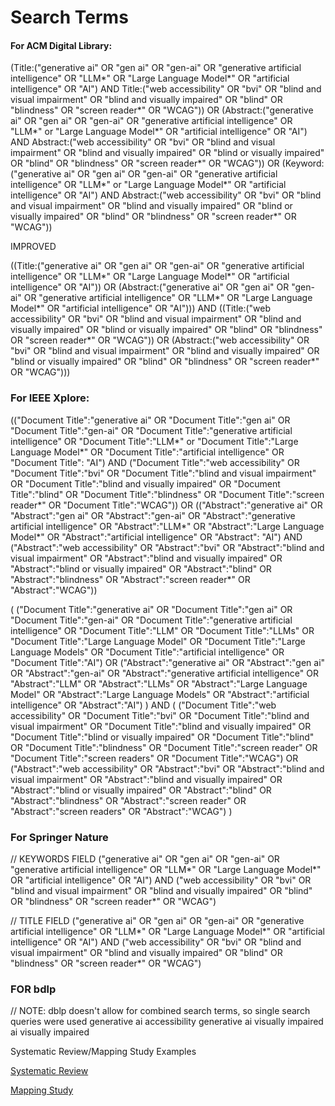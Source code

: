 # Search Terms

#### For ACM Digital Library:

(Title:("generative ai" OR "gen ai" OR "gen-ai" OR "generative artificial intelligence" OR "LLM*" OR "Large Language Model*" OR "artificial intelligence" OR "AI") AND Title:("web accessibility" OR "bvi" OR "blind and visual impairment" OR "blind and visually impaired" OR "blind" OR "blindness" OR "screen reader*" OR "WCAG"))
OR
(Abstract:("generative ai" OR "gen ai" OR "gen-ai" OR "generative artificial intelligence" OR "LLM*" or "Large Language Model*" OR "artificial intelligence" OR "AI") AND Abstract:("web accessibility" OR "bvi" OR "blind and visual impairment" OR "blind and visually impaired" OR "blind or visually impaired" OR "blind" OR "blindness" OR "screen reader*" OR "WCAG"))
OR
(Keyword:("generative ai" OR "gen ai" OR "gen-ai" OR "generative artificial intelligence" OR "LLM*" or "Large Language Model*" OR "artificial intelligence" OR "AI") AND Abstract:("web accessibility" OR "bvi" OR "blind and visual impairment" OR "blind and visually impaired" OR "blind or visually impaired" OR "blind" OR "blindness" OR "screen reader\*" OR "WCAG"))

IMPROVED

((Title:("generative ai" OR "gen ai" OR "gen-ai" OR "generative artificial intelligence" OR "LLM*" OR "Large Language Model*" OR "artificial intelligence" OR "AI"))
OR
(Abstract:("generative ai" OR "gen ai" OR "gen-ai" OR "generative artificial intelligence" OR "LLM*" OR "Large Language Model*" OR "artificial intelligence" OR "AI")))
AND
((Title:("web accessibility" OR "bvi" OR "blind and visual impairment" OR "blind and visually impaired" OR "blind or visually impaired" OR "blind" OR "blindness" OR "screen reader*" OR "WCAG"))
OR
(Abstract:("web accessibility" OR "bvi" OR "blind and visual impairment" OR "blind and visually impaired" OR "blind or visually impaired" OR "blind" OR "blindness" OR "screen reader*" OR "WCAG")))

### For IEEE Xplore:

(("Document Title":"generative ai" OR "Document Title":"gen ai" OR "Document Title":"gen-ai" OR "Document Title":"generative artificial intelligence" OR "Document Title":"LLM*" or "Document Title":"Large Language Model*" OR "Document Title":"artificial intelligence" OR "Document Title": "AI") AND ("Document Title":"web accessibility" OR "Document Title":"bvi" OR "Document Title":"blind and visual impairment" OR "Document Title":"blind and visually impaired" OR "Document Title":"blind" OR "Document Title":"blindness" OR "Document Title":"screen reader*" OR "Document Title":"WCAG"))
OR
(("Abstract":"generative ai" OR "Abstract":"gen ai" OR "Abstract":"gen-ai" OR "Abstract":"generative artificial intelligence" OR "Abstract":"LLM*" OR "Abstract":"Large Language Model*" OR "Abstract":"artificial intelligence" OR "Abstract": "AI") AND ("Abstract":"web accessibility" OR "Abstract":"bvi" OR "Abstract":"blind and visual impairment" OR "Abstract":"blind and visually impaired" OR "Abstract":"blind or visually impaired" OR "Abstract":"blind" OR "Abstract":"blindness" OR "Abstract":"screen reader*" OR "Abstract":"WCAG"))

(
  ("Document Title":"generative ai" OR "Document Title":"gen ai" OR "Document Title":"gen-ai" OR "Document Title":"generative artificial intelligence" OR "Document Title":"LLM" OR "Document Title":"LLMs" OR "Document Title":"Large Language Model" OR "Document Title":"Large Language Models" OR "Document Title":"artificial intelligence" OR "Document Title":"AI")
  OR
  ("Abstract":"generative ai" OR "Abstract":"gen ai" OR "Abstract":"gen-ai" OR "Abstract":"generative artificial intelligence" OR "Abstract":"LLM" OR "Abstract":"LLMs" OR "Abstract":"Large Language Model" OR "Abstract":"Large Language Models" OR "Abstract":"artificial intelligence" OR "Abstract":"AI")
)
AND
(
  ("Document Title":"web accessibility" OR "Document Title":"bvi" OR "Document Title":"blind and visual impairment" OR "Document Title":"blind and visually impaired" OR "Document Title":"blind or visually impaired" OR "Document Title":"blind" OR "Document Title":"blindness" OR "Document Title":"screen reader" OR "Document Title":"screen readers" OR "Document Title":"WCAG")
  OR
  ("Abstract":"web accessibility" OR "Abstract":"bvi" OR "Abstract":"blind and visual impairment" OR "Abstract":"blind and visually impaired" OR "Abstract":"blind or visually impaired" OR "Abstract":"blind" OR "Abstract":"blindness" OR "Abstract":"screen reader" OR "Abstract":"screen readers" OR "Abstract":"WCAG")
)

### For Springer Nature

// KEYWORDS FIELD
("generative ai" OR "gen ai" OR "gen-ai" OR "generative artificial intelligence" OR "LLM*" OR "Large Language Model*" OR "artificial intelligence" OR "AI") AND ("web accessibility" OR "bvi" OR "blind and visual impairment" OR "blind and visually impaired" OR "blind" OR "blindness" OR "screen reader*" OR "WCAG")

// TITLE FIELD
("generative ai" OR "gen ai" OR "gen-ai" OR "generative artificial intelligence" OR "LLM*" OR "Large Language Model*" OR "artificial intelligence" OR "AI") AND ("web accessibility" OR "bvi" OR "blind and visual impairment" OR "blind and visually impaired" OR "blind" OR "blindness" OR "screen reader*" OR "WCAG")

### FOR bdlp

// NOTE: dblp doesn't allow for combined search terms, so single search queries were used
generative ai accessibility
generative ai visually impaired
ai visually impaired

Systematic Review/Mapping Study Examples

[Systematic Review](https://www.frontiersin.org/journals/artificial-intelligence/articles/10.3389/frai.2024.1349668/full#https:/)

[Mapping Study](https://pdf.sciencedirectassets.com/271914/1-s2.0-S0920548925X00040/1-s2.0-S0920548925000844/main.pdf?X-Amz-Security-Token=IQoJb3JpZ2luX2VjEAcaCXVzLWVhc3QtMSJGMEQCIAjCY3B8zQ9N3YuNBmQ2FOSA%2BN%2BnauHJ%2F0%2FBkKEqAI6%2FAiBgkKeO8rtWv07B%2Bz7qAJGZDwcbjOJjZWvSD%2FU1oNnb4Cq7BQiw%2F%2F%2F%2F%2F%2F%2F%2F%2F%2F8BEAUaDDA1OTAwMzU0Njg2NSIMNWyvBOkLuHyOWGk5Ko8F1PcFncFupenDP8dMtwVsaFf6%2BNfBLWeU0M5uK%2BikkUATw3R4vIzTdVZZ8a84ylEVXu8QrOc%2FIB53kyCz2u1sHnNTxlLWwEdZqXwBXQ26ihzUyRGq90JcaTk19P8aw%2BQBTopdcBcaJvp8qBimIQEdhM997JwlNy6BcnolHEG%2B4cAkHrGugVAP16tO5yDWb%2Ft7PMIAkgvvvh7K2fvVPptkaFig4fSUUocjLXDQ%2FoLzkyW5tGuNeTmwcY8460yhi0Io67MAjFyMcuWhqZzXCs281%2BJCK1TDCylDOYnFJxSMrMEAdlA5XPhLr8J%2BZESetAW9cdXlWnmke40%2FnyJXAmNjTHZ399Al%2Bdxgt8pgyeBeTVk3MN3noiaxykd5rUg%2BnC%2BabeuKAU8XJv%2FDgwBbvPuwP6%2FjH1Apv7m6OlRLczEYs04lWbZVpppG8GGoekJGCuKcknIWBXSjJamduKvtRksW3vE3BZQj9kedg8Q0isvLCT2nwGX9513HRKR7xk6dR73KEweDQuWwEHEIfc6Lm2QRhR%2B0ppvqKBXhbLY0sPXcVJvk0D2bdhqrNCw%2BIDjfAKFgunFOXfIOfXaH%2BWUB%2FALoTDycFbZr73J32C07XITf7pvh8YZGG6fs8cynn%2FvSpe%2Fj7iTZZr5oLXfSD3t7b7QDt7cFfiJwvwgYh6V64ydWvg0tGD%2F8u7Jb2DToZ5NxhV9Upr1ReodH9WxIbFTB%2BjjrL9gbUQ%2FF8C%2FNjlB%2F%2BuClpwo1VJbiYCBjx44qtwaYt%2FqS8Ynca%2BYiIgw1zL57tyEiZKwn30OxDdxXyxOcH0JpXubqZhqO79uxTk%2F%2FGadIYGanmtfurTh1wOnEWQsq7iDSiVtsiBgK0KCO6IhlZXZXPTDRiMvHBjqyAa0qS%2B18haxP7nLty4YES3Cc1HKk9WJtnRdCCnSWnaOvc%2BP2qEwDuEBG88X0cHCGN3Zt4ZWR7sTcDp6iPTrNzPdnJ7C1Z5cX8MY1Zww%2Fstf%2BnDnHFshqBwGTFs9m2VIYlHYsfBkopv9F3HiL7po87KANm8DK1%2BYcHiIvJjN64POElFCPY7u4JhT%2BPDxAgsQin%2FLLAjH8gr18HfxZZWz5fWTNTETZjGhIa77%2FpfETRlWa6Po%3D&X-Amz-Algorithm=AWS4-HMAC-SHA256&X-Amz-Date=20251017T235627Z&X-Amz-SignedHeaders=host&X-Amz-Expires=300&X-Amz-Credential=ASIAQ3PHCVTY5M2SKJCJ%2F20251017%2Fus-east-1%2Fs3%2Faws4_request&X-Amz-Signature=167af8ff7fa4758447c4b6faab559c4ee26a6cb605cf5aa784c42ff710714c6b&hash=182c334e026d2d7d610890daa27a795922e639e9d24b2ce65467ece788962e1b&host=68042c943591013ac2b2430a89b270f6af2c76d8dfd086a07176afe7c76c2c61&pii=S0920548925000844&tid=spdf-307d361f-a409-416d-a32e-bcab2ecfd78a&sid=badc1e6899ea944751386b7-13eca5a0b2f8gxrqb&type=client&tsoh=d3d3LnNjaWVuY2VkaXJlY3QuY29t&rh=d3d3LnNjaWVuY2VkaXJlY3QuY29t&ua=04045f5a50540c045c&rr=9903bb920a09e50f&cc=dehttps:/)
